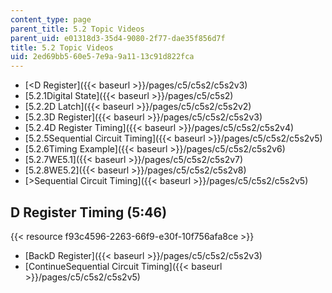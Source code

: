 ```yaml
---
content_type: page
parent_title: 5.2 Topic Videos
parent_uid: e01318d3-35d4-9080-2f77-dae35f856d7f
title: 5.2 Topic Videos
uid: 2ed69bb5-60e5-7e9a-9a11-13c91d822fca
---
```


*   [\<D Register]({{< baseurl >}}/pages/c5/c5s2/c5s2v3)
*   [5.2.1Digital State]({{< baseurl >}}/pages/c5/c5s2)
*   [5.2.2D Latch]({{< baseurl >}}/pages/c5/c5s2/c5s2v2)
*   [5.2.3D Register]({{< baseurl >}}/pages/c5/c5s2/c5s2v3)
*   [5.2.4D Register Timing]({{< baseurl >}}/pages/c5/c5s2/c5s2v4)
*   [5.2.5Sequential Circuit Timing]({{< baseurl >}}/pages/c5/c5s2/c5s2v5)
*   [5.2.6Timing Example]({{< baseurl >}}/pages/c5/c5s2/c5s2v6)
*   [5.2.7WE5.1]({{< baseurl >}}/pages/c5/c5s2/c5s2v7)
*   [5.2.8WE5.2]({{< baseurl >}}/pages/c5/c5s2/c5s2v8)
*   [\>Sequential Circuit Timing]({{< baseurl >}}/pages/c5/c5s2/c5s2v5)

D Register Timing (5:46)
------------------------

{{< resource f93c4596-2263-66f9-e30f-10f756afa8ce >}}

*   [BackD Register]({{< baseurl >}}/pages/c5/c5s2/c5s2v3)
*   [ContinueSequential Circuit Timing]({{< baseurl >}}/pages/c5/c5s2/c5s2v5)